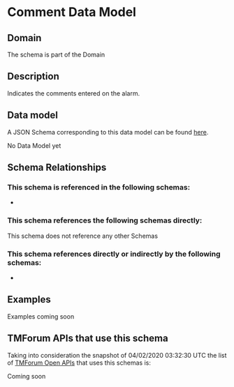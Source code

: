# Comment Data Model

## Domain

The  schema is part of the  Domain

## Description

Indicates the comments entered on the alarm.

## Data model

A JSON Schema corresponding to this data model can be found
[here](https://github.com/tmforum-rand/schemas/blob/candidates/Common/Comment.schema.json).

No Data Model yet

## Schema Relationships

### This schema is referenced in the following schemas:

-

### This schema references the following schemas directly:

This schema does not reference any other Schemas

### This schema references directly or indirectly by the following schemas:

-



## Examples

Examples coming soon

## TMForum APIs that use this schema

Taking into consideration the snapshot of 04/02/2020 03:32:30 UTC the list of [TMForum Open APIs](https://www.tmforum.org/open-apis/) that uses this schemas is:

Coming soon